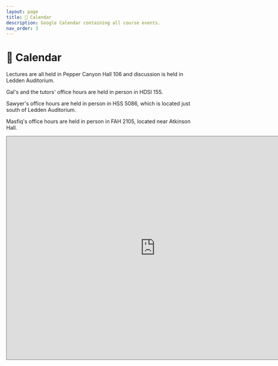 ```yaml
---
layout: page
title: 📆 Calendar
description: Google Calendar containing all course events.
nav_order: 3
---
```


# 📆 Calendar

Lectures are all held in Pepper Canyon Hall 106 and discussion is held in Ledden Auditorium.

Gal's and the tutors' office hours are held in person in HDSI 155. 

Sawyer's office hours are held in person in HSS 5086, which is located just south of Ledden Auditorium.

Masfiq's office hours are held in person in FAH 2105, located near Atkinson Hall. 

<iframe src="https://calendar.google.com/calendar/embed?height=600&wkst=2&ctz=America%2FLos_Angeles&bgcolor=%23ffffff&title=DSC40A-Fall24&mode=WEEK&src=Y19mMTJkZmE5MzNjNmMyYmVmMTNmMTlmNTE2MzBmYmY4Yzk3ODY0ZmMyNjkwY2EyMDY2YWNkNmUwY2U2NTg4MWU3QGdyb3VwLmNhbGVuZGFyLmdvb2dsZS5jb20&color=%23009688" style="border:solid 1px #777" width="800" height="600" frameborder="0" scrolling="no"></iframe>
